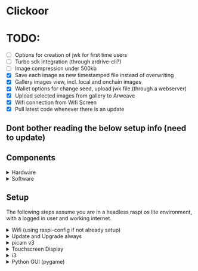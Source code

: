 # Clickoor

# TODO:

- [ ] Options for creation of jwk for first time users
- [ ] Turbo sdk integration (through ardrive-cli?)
- [ ] Image compression under 500kb
- [x] Save each image as new timestamped file instead of overwriting
- [x] Gallery images view, incl. local and onchain images
- [x] Wallet options for change seed, upload jwk file (through a webserver)
- [x] Upload selected images from gallery to Arweave
- [x] Wifi connection from Wifi Screen
- [x] Pull latest code whenever there is an update

## Dont bother reading the below setup info (need to update)

## Components

<details>
<summary>Hardware</summary>

- Raspberry Pi 4b
- Raspberry Pi Camera Module V3 (or any compatible camera module)
- 3.5" Touchscreen Display compatible with Raspberry Pi (or any compatible display)

Other common components such as a power supply, microSD card, keyboard, mouse, hdmi display etc.
</details>

<details>
<summary>Software</summary>

- Raspbian OS (or any linux based OS). (I'm running 32bit one as I was getting some issues with 64 bit, maybe it's just me)
- Python3
- i3 (window manager)

</details>

## Setup

The following steps assume you are in a headless raspi os lite environment, with a logged in user and working internet.

<details>
<summary>Wifi (using raspi-config if not already setup)</summary>
    
```bash
sudo raspi-config
```

- Select Network Options
- Select Wi-fi
- Enter your SSID and password

</details>

<details>
<summary>Update and Upgrade always</summary>

```bash
sudo apt update
sudo apt upgrade
```

</details>

<details>
<summary>picam v3</summary>

Connect the camera module to the camera port using the ribbon cable.

No specific setup is needed

There might be an error about `libEGL, DRI2: failed to authenticate`, fear not, the cam should be working, this error is related to the camera preview window that fails to run when you use a `rpicam-*` command.

</details>

<details>
<summary>Touchscreen Display</summary>

```bash
git clone https://github.com/goodtft/LCD-show
cd LCD-show
sudo ./LCD35-show
```

Display should start working after an automatic reboot

Install the touchscreen calibrator

```bash
cd LCD-show
sudo apt install ./xinput-calibrator_0.7.5-1_armhf.deb
xinput_calibrator
```

</details>

<details>
<summary>i3</summary>

install i3wm

```bash
sudo apt install i3
sudo apt remove i3lock # we dont want lockscreen
```

Configure to use i3 instead of lxde

```bash
cd /etc/xdg/lxsession/LXDE-pi
```

1. edit `desktop.conf` and set `window_manager=i3` (located at first line)
2. edit `autostart` and comment all lines about lxpanel, pcmanfm and xscreensaver because we dont want lxde stuff in i3


Add this to the end of your i3 config file (usually located at ~/.config/i3/config)

```bash
bindsym $mod+x exec "i3-msg exit" # win+x -> exit i3
exec_always --no-startup-id bash infinitycam/start.sh # autostarts the camera gui when i3 starts
```

</details>

<details>
<summary>Python GUI (pygame)</summary>

```bash
git clone https://github.com/ankushKun/infinitycam
cd infinitycam
python3 -m venv --system-site-packages venv
source venv/bin/activate
pip3 install -r cam-py/requirements.txt --no-cache
```

</details>
